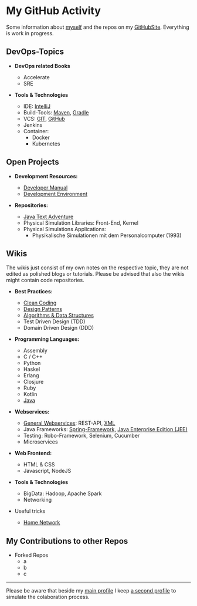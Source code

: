 # My GitHub Activity

Some information about [myself](personal/MainPage.md) and the repos on my [GitHubSite](https://github.com/StefanSchade).
Everything is work in progress. 

## DevOps-Topics

* **DevOps related Books**
  * Accelerate
  * SRE 


* **Tools & Technologies**
  * IDE: [IntelliJ](https://github.com/StefanSchade/IDE-IntelliJ/wiki)
  * Build-Tools: [Maven](https://github.com/StefanSchade/Tools-Build-Maven/wiki), [Gradle](https://github.com/StefanSchade/Tool-Build-Gradle/wiki)
  * VCS: [GIT](https://github.com/StefanSchade/Tool-VCS-GIT/wiki), [GitHub](https://github.com/StefanSchade/Tool-VCS-GitHub/wiki)
  * Jenkins
  * Container: 
    * Docker
    * Kubernetes


## Open Projects
        
* **Development Resources:**
  * [Developer Manual]()
  * [Development Environment](https://github.com/StefanSchade/development-tools/wiki)

* **Repositories:**
  * [Java Text Adventure](https://github.com/StefanSchade/Java-AdventureGame)
  * Physical Simulation Libraries: Front-End, Kernel  
  * Physical Simulations Applications:
    * Physikalische Simulationen mit dem Personalcomputer (1993)  

## Wikis 
 
The wikis just consist of my own notes on the respective topic, they are not edited as polished blogs or tutorials.
Please be advised that also the wikis might contain code repositories.  

* **Best Practices:**
  * [Clean Coding](https://github.com/StefanSchade/BestPractice-CleanCode/wiki)
  * [Design Patterns](https://github.com/StefanSchade/BestPractice-DesignPatterns/wiki)
  * [Algorithms & Data Structures](https://github.com/StefanSchade/BestPractice-Algorithms-DataStructures/wiki)
  * Test Driven Design (TDD)
  * Domain Driven Design (DDD)


* **Programming Languages:**
  * Assembly
  * C / C++
  * Python
  * Haskel
  * Erlang  
  * Closjure
  * Ruby
  * Kotlin
  * [Java](Java-Wikis/Java-Wikis.md)
    
* **Webservices:**
  * [General Webservices](https://github.com/StefanSchade/Webservices/wiki): REST-API, [XML](https://github.com/StefanSchade/XML/wiki)
  * Java Frameworks: [Spring-Framework](https://github.com/StefanSchade/Java-Web-Spring/wiki), [Java Enterprise Edition (JEE)](https://github.com/StefanSchade/Java-Web-J2EE/wiki)
  * Testing: Robo-Framework, Selenium, Cucumber
  * Microservices


* **Web Frontend:**
  * HTML & CSS
  * Javascript, NodeJS
    
* **Tools & Technologies**
  * BigData: Hadoop, Apache Spark
  * Networking
    
* Useful tricks
  * [Home Network](https://github.com/StefanSchade/home-network-useful-hints/wiki)


## My Contributions to other Repos

  * Forked Repos
    * a
    * b
    * c

---

Please be aware that beside my [main profile](https://github.com/StefanSchade) I keep 
[a second profile](https://github.com/StefanSchadeDev) to simulate the colaboration process.





